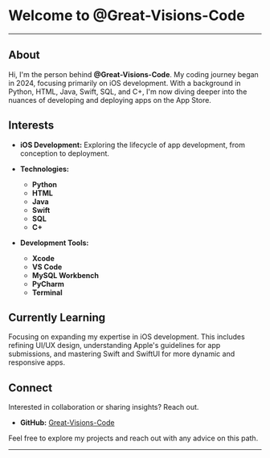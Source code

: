 # Welcome to @Great-Visions-Code

---

## About

Hi, I'm the person behind **@Great-Visions-Code**. My coding journey began in 2024, focusing primarily on iOS development. With a background in Python, HTML, Java, Swift, SQL, and C+, I'm now diving deeper into the nuances of developing and deploying apps on the App Store.

## Interests

- **iOS Development:** Exploring the lifecycle of app development, from conception to deployment.
- **Technologies:**
  - **Python**
  - **HTML**
  - **Java**
  - **Swift**
  - **SQL** 
  - **C+**
 
- **Development Tools:**
  - **Xcode**
  - **VS Code**
  - **MySQL Workbench**
  - **PyCharm**
  - **Terminal**

## Currently Learning

Focusing on expanding my expertise in iOS development. This includes refining UI/UX design, understanding Apple's guidelines for app submissions, and mastering Swift and SwiftUI for more dynamic and responsive apps.

## Connect

Interested in collaboration or sharing insights? Reach out.

- **GitHub:** [Great-Visions-Code](https://github.com/Great-Visions-Code)

Feel free to explore my projects and reach out with any advice on this path.

---
